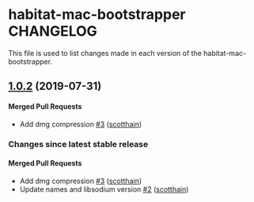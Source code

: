 habitat-mac-bootstrapper CHANGELOG
==========================
This file is used to list changes made in each version of the habitat-mac-bootstrapper.

<!-- latest_release 1.0.2 -->
## [1.0.2](https://github.com/habitat-sh/mac-bootstrapper/tree/1.0.2) (2019-07-31)

#### Merged Pull Requests
- Add dmg compression [#3](https://github.com/habitat-sh/mac-bootstrapper/pull/3) ([scotthain](https://github.com/scotthain))
<!-- latest_release -->

<!-- release_rollup -->
### Changes since latest stable release

#### Merged Pull Requests
- Add dmg compression [#3](https://github.com/habitat-sh/mac-bootstrapper/pull/3) ([scotthain](https://github.com/scotthain)) <!-- 1.0.2 -->
- Update names and libsodium version [#2](https://github.com/habitat-sh/mac-bootstrapper/pull/2) ([scotthain](https://github.com/scotthain)) <!-- 1.0.1 -->
<!-- release_rollup -->

<!-- latest_stable_release -->
<!-- latest_stable_release -->